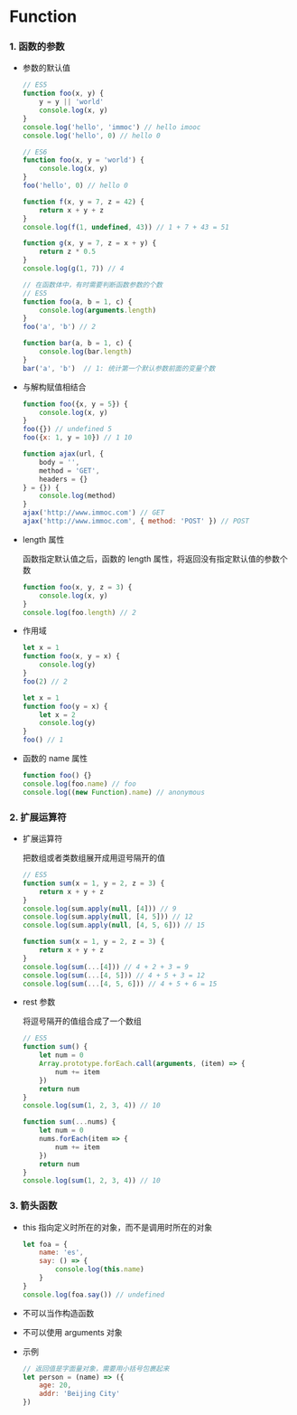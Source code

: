 # Function

### 1. 函数的参数

- 参数的默认值

  ```js
  // ES5
  function foo(x, y) {
      y = y || 'world'
      console.log(x, y)
  }
  console.log('hello', 'immoc') // hello imooc
  console.log('hello', 0) // hello 0
  
  // ES6
  function foo(x, y = 'world') {
      console.log(x, y)
  }
  foo('hello', 0) // hello 0
  ```

  ```js
  function f(x, y = 7, z = 42) {
      return x + y + z
  }
  console.log(f(1, undefined, 43)) // 1 + 7 + 43 = 51
  
  function g(x, y = 7, z = x + y) {
      return z * 0.5
  }
  console.log(g(1, 7)) // 4
  ```

  ```js
  // 在函数体中，有时需要判断函数参数的个数
  // ES5
  function foo(a, b = 1, c) {
      console.log(arguments.length)
  }
  foo('a', 'b') // 2
  
  function bar(a, b = 1, c) {
      console.log(bar.length)
  }
  bar('a', 'b')  // 1: 统计第一个默认参数前面的变量个数
  ```

- 与解构赋值相结合

  ```js
  function foo({x, y = 5}) {
      console.log(x, y)
  }
  foo({}) // undefined 5
  foo({x: 1, y = 10}) // 1 10
  
  function ajax(url, {
      body = '',
      method = 'GET',
      headers = {}
  } = {}) {
      console.log(method)
  }
  ajax('http://www.immoc.com') // GET
  ajax('http://www.immoc.com', { method: 'POST' }) // POST
  ```

- length 属性

  函数指定默认值之后，函数的 length 属性，将返回没有指定默认值的参数个数
  
  ```js
  function foo(x, y, z = 3) {
      console.log(x, y)
  }
  console.log(foo.length) // 2
  ```

- 作用域

  ```js
  let x = 1
  function foo(x, y = x) {
      console.log(y)
  }
  foo(2) // 2
  ```

  ```js
  let x = 1
  function foo(y = x) {
      let x = 2
      console.log(y)
  }
  foo() // 1
  ```

- 函数的 name 属性

  ```js
  function foo() {}
  console.log(foo.name) // foo 
  console.log((new Function).name) // anonymous
  ```

### 2. 扩展运算符

- 扩展运算符

  把数组或者类数组展开成用逗号隔开的值

  ```js
  // ES5
  function sum(x = 1, y = 2, z = 3) {
      return x + y + z
  }
  console.log(sum.apply(null, [4])) // 9
  console.log(sum.apply(null, [4, 5])) // 12
  console.log(sum.apply(null, [4, 5, 6])) // 15
  ```

  ```js
  function sum(x = 1, y = 2, z = 3) {
      return x + y + z
  }
  console.log(sum(...[4])) // 4 + 2 + 3 = 9
  console.log(sum(...[4, 5])) // 4 + 5 + 3 = 12
  console.log(sum(...[4, 5, 6])) // 4 + 5 + 6 = 15

- rest 参数

  将逗号隔开的值组合成了一个数组

  ```js
  // ES5
  function sum() {
      let num = 0
      Array.prototype.forEach.call(arguments, (item) => {
          num += item
      })
      return num
  }
  console.log(sum(1, 2, 3, 4)) // 10
  ```

  ```js
  function sum(...nums) {
      let num = 0
      nums.forEach(item => {
          num += item
      })
      return num
  }
  console.log(sum(1, 2, 3, 4)) // 10
  ```

### 3. 箭头函数

- this 指向定义时所在的对象，而不是调用时所在的对象

  ```js
  let foa = {
      name: 'es',
      say: () => {
          console.log(this.name)
      }
  }
  console.log(foa.say()) // undefined
  ```

- 不可以当作构造函数

- 不可以使用 arguments 对象

- 示例

  ```js
  // 返回值是字面量对象，需要用小括号包裹起来
  let person = (name) => ({
      age: 20,
      addr: 'Beijing City'
  })
  ```
